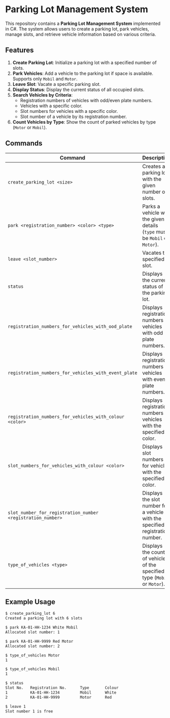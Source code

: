 # Parking Lot Management System

This repository contains a **Parking Lot Management System** implemented in C#. The system allows users to create a parking lot, park vehicles, manage slots, and retrieve vehicle information based on various criteria.

## Features

1. **Create Parking Lot**: Initialize a parking lot with a specified number of slots.
2. **Park Vehicles**: Add a vehicle to the parking lot if space is available. Supports only `Mobil` and `Motor`.
3. **Leave Slot**: Vacate a specific parking slot.
4. **Display Status**: Display the current status of all occupied slots.
5. **Search Vehicles by Criteria**:
   - Registration numbers of vehicles with odd/even plate numbers.
   - Vehicles with a specific color.
   - Slot numbers for vehicles with a specific color.
   - Slot number of a vehicle by its registration number.
6. **Count Vehicles by Type**: Show the count of parked vehicles by type (`Motor` or `Mobil`).

## Commands

| Command                                         | Description                                                                 |
|------------------------------------------------|-----------------------------------------------------------------------------|
| `create_parking_lot <size>`                    | Creates a parking lot with the given number of slots.                      |
| `park <registration_number> <color> <type>`    | Parks a vehicle with the given details (`type` must be `Mobil` or `Motor`).|
| `leave <slot_number>`                          | Vacates the specified slot.                                                |
| `status`                                       | Displays the current status of the parking lot.                            |
| `registration_numbers_for_vehicles_with_ood_plate` | Displays registration numbers of vehicles with odd plate numbers.          |
| `registration_numbers_for_vehicles_with_event_plate`| Displays registration numbers of vehicles with even plate numbers.         |
| `registration_numbers_for_vehicles_with_colour <color>`| Displays registration numbers of vehicles with the specified color.       |
| `slot_numbers_for_vehicles_with_colour <color>`| Displays slot numbers for vehicles with the specified color.               |
| `slot_number_for_registration_number <registration_number>`| Displays the slot number for a vehicle with the specified registration number.|
| `type_of_vehicles <type>`                      | Displays the count of vehicles of the specified type (`Mobil` or `Motor`). |

## Example Usage

```bash
$ create_parking_lot 6
Created a parking lot with 6 slots

$ park KA-01-HH-1234 White Mobil
Allocated slot number: 1

$ park KA-01-HH-9999 Red Motor
Allocated slot number: 2

$ type_of_vehicles Motor
1

$ type_of_vehicles Mobil
1

$ status
Slot No.   Registration No.      Type       Colour    
1          KA-01-HH-1234         Mobil      White     
2          KA-01-HH-9999         Motor      Red       

$ leave 1
Slot number 1 is free

